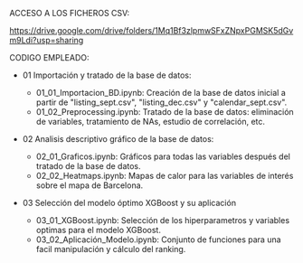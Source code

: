 ACCESO A LOS FICHEROS CSV:

https://drive.google.com/drive/folders/1Mq1Bf3zlpmwSFxZNpxPGMSK5dGvm9Ldi?usp=sharing










CODIGO EMPLEADO:

- 01 Importación y tratado de la base de datos:

   - 01_01_Importacion_BD.ipynb: Creación de la base de datos inicial a partir de "listing_sept.csv", "listing_dec.csv" y "calendar_sept.csv".
   - 01_02_Preprocessing.ipynb: Tratado de la base de datos: eliminación de variables, tratamiento de NAs, estudio de correlación, etc.

- 02 Analisis descriptivo gráfico de la base de datos:

   - 02_01_Graficos.ipynb: Gráficos para todas las variables después del tratado de la base de datos.
   - 02_02_Heatmaps.ipynb: Mapas de calor para las variables de interés sobre el mapa de Barcelona.

- 03 Selección del modelo óptimo XGBoost y su aplicación

   - 03_01_XGBoost.ipynb: Selección de los hiperparametros y variables optimas para el modelo XGBoost.
   - 03_02_Aplicación_Modelo.ipynb: Conjunto de funciones para una facil manipulación y cálculo del ranking.
